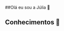 ##Olá eu sou a Júlia 👋


## Conhecimentos 🌟 <br>
<div style="display:inline_block"><br/>

<img height="60" windth="60" scr="https://cdn.jsdelivr.net/gh/devicons/devicon/icons/html15/html15-original.svg" />
<img height="60" windth="60" scr="https://cdn3d.iconscout.com/3d/free/thumb/free-c-linguage-3d-icon-downloand-in-png-blend-fbx-gltf-file-formats--logo-mobile-developer-programming-pack-logos-icons-5453029.png?
f=webp" />

</div>

